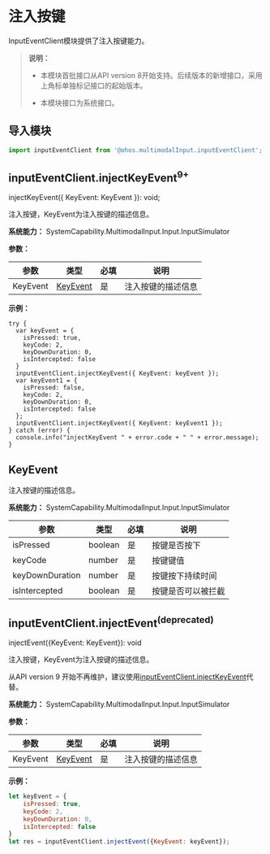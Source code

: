 # 注入按键

InputEventClient模块提供了注入按键能力。

> **说明：**
>
> - 本模块首批接口从API version 8开始支持。后续版本的新增接口，采用上角标单独标记接口的起始版本。
>
> - 本模块接口为系统接口。


## 导入模块


```js
import inputEventClient from '@ohos.multimodalInput.inputEventClient';
```

## inputEventClient.injectKeyEvent<sup>9+</sup>

injectKeyEvent({ KeyEvent: KeyEvent }): void;

注入按键，KeyEvent为注入按键的描述信息。

**系统能力：** SystemCapability.MultimodalInput.Input.InputSimulator

**参数：**

| 参数     | 类型                  | 必填 | 说明               |
| -------- | --------------------- | ---- | ------------------ |
| KeyEvent | [KeyEvent](#keyevent) | 是   | 注入按键的描述信息 |

**示例：**

```
try {
  var keyEvent = {
    isPressed: true,
    keyCode: 2,
    keyDownDuration: 0,
    isIntercepted: false
  }
  inputEventClient.injectKeyEvent({ KeyEvent: keyEvent });
  var keyEvent1 = {
    isPressed: false,
    keyCode: 2,
    keyDownDuration: 0,
    isIntercepted: false
  };
  inputEventClient.injectKeyEvent({ KeyEvent: keyEvent1 });
} catch (error) {
  console.info("injectKeyEvent " + error.code + " " + error.message);
}
```


## KeyEvent

注入按键的描述信息。

**系统能力：** SystemCapability.MultimodalInput.Input.InputSimulator

| 参数              | 类型      | 必填   | 说明        |
| --------------- | ------- | ---- | --------- |
| isPressed       | boolean | 是    | 按键是否按下    |
| keyCode         | number  | 是    | 按键键值      |
| keyDownDuration | number  | 是    | 按键按下持续时间  |
| isIntercepted   | boolean | 是    | 按键是否可以被拦截 |

## inputEventClient.injectEvent<sup>(deprecated)</sup>

injectEvent({KeyEvent: KeyEvent}): void

注入按键，KeyEvent为注入按键的描述信息。

从API version 9 开始不再维护，建议使用[inputEventClient.injectKeyEvent](#inputEventClientinjectKeyEvent9)代替。

**系统能力：** SystemCapability.MultimodalInput.Input.InputSimulator

**参数：**

| 参数     | 类型                  | 必填 | 说明               |
| -------- | --------------------- | ---- | ------------------ |
| KeyEvent | [KeyEvent](#keyevent) | 是   | 注入按键的描述信息 |

**示例：**

```js
let keyEvent = {
    isPressed: true,
    keyCode: 2,
    keyDownDuration: 0,
    isIntercepted: false
}
let res = inputEventClient.injectEvent({KeyEvent: keyEvent});
```